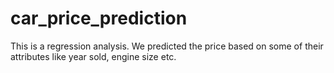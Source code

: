 # car_price_prediction
This is a regression analysis. We predicted the price based on some of their attributes like year sold, engine size etc.

